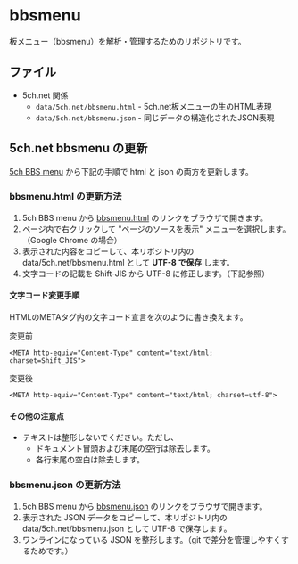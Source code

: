 # bbsmenu

板メニュー（bbsmenu）を解析・管理するためのリポジトリです。

## ファイル

- 5ch.net 関係
  - `data/5ch.net/bbsmenu.html` - 5ch.net板メニューの生のHTML表現
  - `data/5ch.net/bbsmenu.json` - 同じデータの構造化されたJSON表現

## 5ch.net bbsmenu の更新

[5ch BBS menu](https://menu.5ch.net/) から下記の手順で html と json の両方を更新します。

### bbsmenu.html の更新方法

1. 5ch BBS menu から [bbsmenu.html](https://menu.5ch.net/bbsmenu.html) のリンクをブラウザで開きます。
2. ページ内で右クリックして "ページのソースを表示" メニューを選択します。（Google Chrome の場合）
3. 表示された内容をコピーして、本リポジトリ内の data/5ch.net/bbsmenu.html として **UTF-8 で保存** します。
4. 文字コードの記載を Shift-JIS から UTF-8 に修正します。（下記参照）

#### 文字コード変更手順

HTMLのMETAタグ内の文字コード宣言を次のように書き換えます。

変更前
```
<META http-equiv="Content-Type" content="text/html; charset=Shift_JIS">
```

変更後
```
<META http-equiv="Content-Type" content="text/html; charset=utf-8">
```

#### その他の注意点

- テキストは整形しないでください。ただし、
  - ドキュメント冒頭および末尾の空行は除去します。
  - 各行末尾の空白は除去します。

### bbsmenu.json の更新方法

1. 5ch BBS menu から [bbsmenu.json](https://menu.5ch.net/bbsmenu.json) のリンクをブラウザで開きます。
2. 表示された JSON データをコピーして、本リポジトリ内の data/5ch.net/bbsmenu.json として UTF-8 で保存します。
3. ワンラインになっている JSON を整形します。（git で差分を管理しやすくするためです。）
